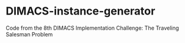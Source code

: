 # DIMACS-instance-generator
Code from the 8th DIMACS Implementation Challenge: The Traveling Salesman Problem
